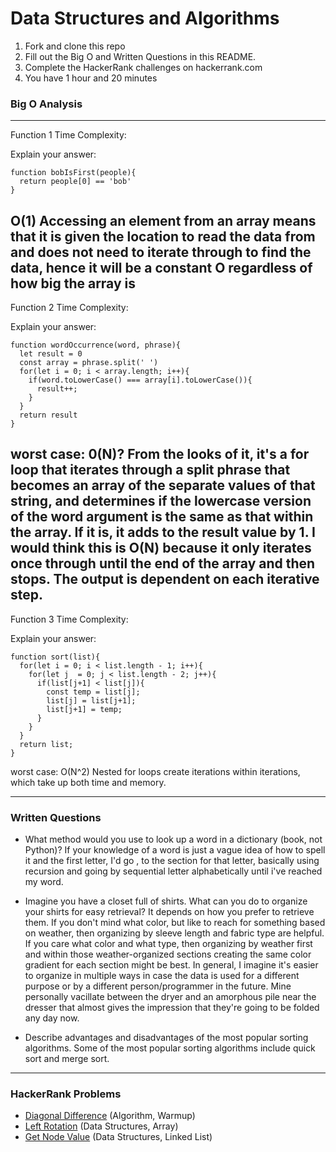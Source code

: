# Data Structures and Algorithms

1. Fork and clone this repo
2. Fill out the Big O and Written Questions in this README.
3. Complete the HackerRank challenges on hackerrank.com
4. You have 1 hour and 20 minutes


### Big O Analysis

---
Function 1 Time Complexity:

Explain your answer:
```
function bobIsFirst(people){
  return people[0] == 'bob'
}
```
O(1)
Accessing an element from an array means that it is given the location to read the data from and does not need to iterate through to find the data, hence it will be a constant O regardless of how big the array is
---
Function 2 Time Complexity:

Explain your answer:
```
function wordOccurrence(word, phrase){
  let result = 0
  const array = phrase.split(' ')
  for(let i = 0; i < array.length; i++){
    if(word.toLowerCase() === array[i].toLowerCase()){
      result++;
    }
  }
  return result
}
```
worst case: 0(N)?
 From the looks of it, it's a for loop that iterates through a split phrase that becomes an array of the separate values of that string, and determines if the lowercase version of the word argument is the same as that within the array.  If it is, it adds to the result value by 1.  I would think this is O(N) because it only iterates once through until the end of the array and then stops.  The output is dependent on each iterative step.
---
Function 3 Time Complexity:

Explain your answer:
```
function sort(list){
  for(let i = 0; i < list.length - 1; i++){
    for(let j  = 0; j < list.length - 2; j++){
      if(list[j+1] < list[j]){
        const temp = list[j];
        list[j] = list[j+1];
        list[j+1] = temp;
      }
    }
  }
  return list;
}
```
worst case: O(N^2)
Nested for loops create iterations within iterations, which take up both time and memory.

---

### Written Questions

- What method would you use to look up a word in a dictionary (book, not Python)?
If your knowledge of a word is just a vague idea of how to spell it and the first letter, I'd go , to the section for that letter, basically using recursion and going by sequential letter alphabetically until i've reached my word.

- Imagine you have a closet full of shirts. What can you do to organize your shirts for easy retrieval?
It depends on how you prefer to retrieve them.  If you don't mind what color, but like to reach for something based on weather, then organizing by sleeve length and fabric type are helpful.  If you care what color and what type, then organizing by weather first and within those weather-organized sections creating the same color gradient for each section might be best.  In general, I imagine it's easier to organize in multiple ways in case the data is used for a different purpose or by a different person/programmer in the future.   Mine personally vacillate between the dryer and an amorphous pile near the dresser that almost gives the impression that they're going to be folded any day now.

- Describe advantages and disadvantages of the most popular sorting algorithms.
Some of the most popular sorting algorithms include quick sort and merge sort.

---

### HackerRank Problems

- [Diagonal Difference](https://www.hackerrank.com/challenges/diagonal-difference/problem) (Algorithm, Warmup)
- [Left Rotation](https://www.hackerrank.com/challenges/array-left-rotation/problem) (Data Structures, Array)
- [Get Node Value](https://www.hackerrank.com/challenges/get-the-value-of-the-node-at-a-specific-position-from-the-tail) (Data Structures, Linked List)
